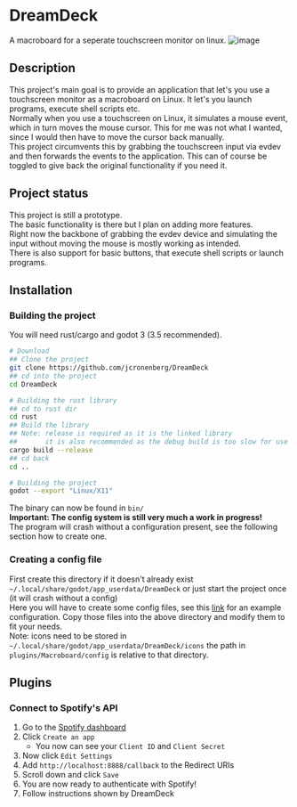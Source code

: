 # DreamDeck
A macroboard for a seperate touchscreen monitor on linux.
![image](https://user-images.githubusercontent.com/54934253/176308133-d2021cba-7299-4c8d-98f1-345ecb294dc1.png)


## Description
This project's main goal is to provide an application that let's you use a touchscreen monitor as a macroboard on Linux. It let's you launch programs, execute shell scripts etc.  
Normally when you use a touchscreen on Linux, it simulates a mouse event, which in turn moves the mouse cursor. This for me was not what I wanted, since I would then have to move the cursor back manually.  
This project circumvents this by grabbing the touchscreen input via evdev and then forwards the events to the application. This can of course be toggled to give back the original functionality if you need it.  

## Project status
This project is still a prototype.  
The basic functionality is there but I plan on adding more features.  
Right now the backbone of grabbing the evdev device and simulating the input without moving the mouse is mostly working as intended.  
There is also support for basic buttons, that execute shell scripts or launch programs.  

## Installation
### Building the project
You will need rust/cargo and godot 3 (3.5 recommended).
```bash
# Download
## Clone the project
git clone https://github.com/jcronenberg/DreamDeck
## cd into the project
cd DreamDeck

# Building the rust library
## cd to rust dir
cd rust
## Build the library
## Note: release is required as it is the linked library
##       it is also recommended as the debug build is too slow for use
cargo build --release
## cd back
cd ..

# Building the project
godot --export "Linux/X11"
```
The binary can now be found in `bin/`  
<strong>Important: The config system is still very much a work in progress!</strong>  
The program will crash without a configuration present, see the following section how to create one.

### Creating a config file
First create this directory if it doesn't already exist `~/.local/share/godot/app_userdata/DreamDeck` or just start the project once (it will crash without a config)  
Here you will have to create some config files, see this [link](https://github.com/jcronenberg/dotfiles/tree/master/various/DreamDeck) for an example configuration. Copy those files into the above directory and modify them to fit your needs.  
Note: icons need to be stored in `~/.local/share/godot/app_userdata/DreamDeck/icons` the path in `plugins/Macroboard/config` is relative to that directory.

## Plugins
### Connect to Spotify's API
1. Go to the [Spotify dashboard](https://developer.spotify.com/dashboard/applications)
1. Click `Create an app`
    - You now can see your `Client ID` and `Client Secret`
1. Now click `Edit Settings`
1. Add `http://localhost:8888/callback` to the Redirect URIs
1. Scroll down and click `Save`
1. You are now ready to authenticate with Spotify!
1. Follow instructions shown by DreamDeck
